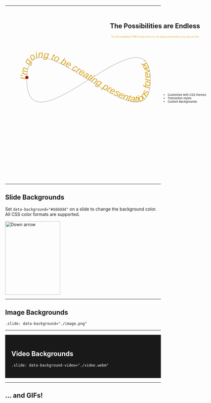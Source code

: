 
---

<div style="position: relative; margin: 0 auto; width: 950px; padding: 10px;">
    <div style="position: relative; min-height: 500px; width: 950px; text-align: center; padding: 0px;">
        <h2>The Possibilities are Endless</h2>
        <div style="display: block; color:GoldenRod; font-size:0.5em; ">
            <em>The full availability HTML5 means that you can design presentations any way you like</em>
        </div>
        <div style="width: 400px; min-height: 50px; relative; min-height: 200px; width: 500px; text-align: center; padding: 10px; font-size:67%">
            <svg viewBox="0 0 200 100" xmlns="http://www.w3.org/2000/svg">
                <style>
                    .small { font: italic 12px sans-serif; fill: GoldenRod; }
                </style>
                <path fill="none" stroke="lightgrey" d="M20,50 C20,-50 180,150 180,50 C180-50 20,150 20,50 z" />
                <circle r="2" fill="DarkRed">
                    <animateMotion dur="10s" repeatCount="indefinite" path="M20,50 C20,-50 180,150 180,50 C180-50 20,150 20,50 z" />
                </circle>
                <path id="MyPath" fill="none" d="M20,50 C20,-50 180,150 180,50 C180-50 20,150 20,50 z" />
                <text class="small">
                    <textPath href="#MyPath">
                        I'm going to be creating presentations forever.
                    </textPath>
              </text>
            </svg>
        </div>
    </div>
        <div style="width: 400px; min-height: 200px; position: absolute; top: 250px; right: 50px; text-align: left; padding: 10px; font-size:67%">
            <ul>
                <li>Customize with CSS <em>themes</em></li>
                <li>Transisiton styles</li>
                <li>Custom Backgrounds</li>
            </ul>
    </div>
</div>

----
<!-- .slide: data-background="#dddddd" --> 

<h2>Slide Backgrounds</h2>
<p>
    Set <code>data-background="#dddddd"</code> on a slide to change the background color. All CSS color formats are supported.
</p>
<a href="#" class="navigate-down">
    <img width="178" height="238" data-src="https://s3.amazonaws.com/hakim-static/reveal-js/arrow.png" alt="Down arrow">
</a>

----
<!-- .slide: data-background="https://www.aithority.com/wp-content/uploads/2019/04/IBM-Watson-Health-Names-Nations-Top-Health-Systems.jpg" --> 

<h2>Image Backgrounds</h2>
<pre><code class="hljs html">.slide: data-background="./image.png"</code></pre>

----
<!-- .slide: data-background-video="https://s3.amazonaws.com/static.slid.es/site/homepage/v1/homepage-video-editor.mp4,https://s3.amazonaws.com/static.slid.es/site/homepage/v1/homepage-video-editor.webm" --> 

<div style="background-color: rgba(0, 0, 0, 0.9); color: #fff; padding: 20px;">
    <h2>Video Backgrounds</h2>
    <pre><code class="hljs html" style="word-wrap: break-word;">.slide: data-background-video="./video.webm"</code></pre>
</div>


----
<!-- .slide: data-background="http://i.giphy.com/90F8aUepslB84.gif" --> 

<h2>... and GIFs!</h2>